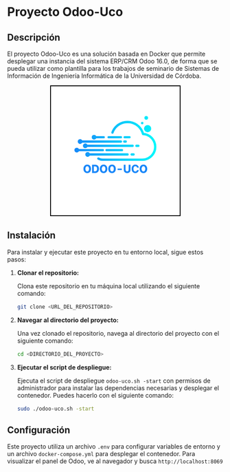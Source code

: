 # Proyecto Odoo-Uco

## Descripción

El proyecto Odoo-Uco es una solución basada en Docker que permite desplegar una instancia del sistema ERP/CRM Odoo 16.0, de forma que se pueda utilizar como plantilla para los trabajos de seminario de Sistemas de Información de Ingeniería Informática de la Universidad de Córdoba.

<p align="center">
  <img src="./images/odoo-uco.png" alt="Texto alternativo" style="max-width: 400px; max-height: 300px; border: 2px solid black;">
</p>

## Instalación

Para instalar y ejecutar este proyecto en tu entorno local, sigue estos pasos:

1. **Clonar el repositorio:**

    Clona este repositorio en tu máquina local utilizando el siguiente comando:

    ```bash
    git clone <URL_DEL_REPOSITORIO>
    ```

2. **Navegar al directorio del proyecto:**

    Una vez clonado el repositorio, navega al directorio del proyecto con el siguiente comando:

    ```bash
    cd <DIRECTORIO_DEL_PROYECTO>
    ```

3. **Ejecutar el script de despliegue:**

    Ejecuta el script de despliegue `odoo-uco.sh -start` con permisos de administrador para instalar las dependencias necesarias y desplegar el contenedor. Puedes hacerlo con el siguiente comando:

    ```bash
    sudo ./odoo-uco.sh -start
    ```

## Configuración

Este proyecto utiliza un archivo `.env` para configurar variables de entorno y un archivo `docker-compose.yml` para desplegar el contenedor. Para visualizar el panel de Odoo, ve al navegador y busca `http://localhost:8069`